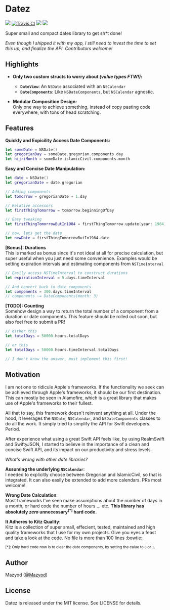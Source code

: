 
# Datez

![](https://img.shields.io/badge/version-prerelease-orange.svg)
[![Travis CI](https://travis-ci.org/SwiftKitz/Datez.svg?branch=master)](https://travis-ci.org/SwiftKitz/Datez)
![](https://img.shields.io/badge/swift-2.1-orange.svg)
![](https://img.shields.io/badge/platform-ios%20%7C%20osx%20%7C%20watchos%20%7C%20tvos-lightgrey.svg)

Super small and compact dates library to get sh*t done!

_Even though I shipped it with my app, I still need to invest the time to set this up, and finalize the API. Contributors welcome!_

## Highlights

+ __Only two custom structs to worry about _(value types FTW!)_:__
  - __`DateView`__: An `NSDate` associated with an `NSCalendar`
  - __`DateComponents`__: Like `NSDateComponents`, but `NSCalendar` agnostic.
  
+ __Modular Composition Design:__<br />
Only one way to achieve something, instead of copy pasting code everywhere, with tons of head scratching.

## Features

__Quickly and Expicility Access Date Components:__

```swift
let someDate = NSDate()
let gregorianDay = someDate.gregorian.components.day
let hijriMonth = someDate.islamicCivil.components.month
```

__Easy and Concise Date Manipulation:__

```swift
let date = NSDate()
let gregorianDate = date.gregorian

// Adding components
let tomorrow = gregorianDate + 1.day

// Relative accessors
let firstThingTomorrow = tomorrow.beginningOfDay

// Easy tweaking
let firstThingTomorrowButIn1984 = firstThingTomorrow.update(year: 1984)

// now, lets get the date
let newDate = firstThingTomorrowButIn1984.date
```

__[Bonus]: Durations__<br />
This is marked as bonus since it's not ideal at all for precise calculation, but super useful when you just need some convenience. Examples would be setting expiration intervals and estimating components from `NSTimeInterval`

```swift
// Easily access NSTimeInterval to construct durations
let expirationInterval = 5.days.timeInterval

// And convert back to date components
let components = 300.days.timeInterval
// components ~= DateComponents(month: 3)
```

__[TODO]: Counting__<br />
Somehow design a way to return the total number of a component from a duration or date components.
This feature should be rolled out soon, but also feel free to submit a PR!

```swift
// either this
let totalDays = 50000.hours.totalDays

// or this
let totalDays = 50000.hours.timeInterval.totalDays

// I don't know the answer, must implement this first!
```


## Motivation

I am not one to ridicule Apple's frameworks. If the functionality we seek can be achieved through Apple's frameworks, it should be our first destination. This can mostly be seen in Alamofire, which is a great library that makes use of Apple's frameworks to their fullest. 

All that to say, this framework doesn't reinvent anything at all. Under the hood, it leverages the `NSDate`, `NSCalendar`, and `NSDateComponents` classes to do all the work. It simply tried to simplify the API for Swift developers. Period.

After experience what using a great Swift API feels like, by using RealmSwift and SwiftyJSON, I started to believe in the importance of a clean and concise Swift API, and its impact on our productivity and stress levels.

_What's wrong with other date libraries?_

__Assuming the underlying `NSCalendar`__:<br />
I needed to explicitly choose between Gregorian and IslamicCivil, so that is integrated. It can also easily be extended to add more calendars. PRs most welcome!

__Wrong Date Calculation__:<br />
Most frameworks I've seen make assumptions about the number of days in a month, or hard code the number of hours ... etc. __This library has absolutely _zero_ unnecessary<sup>[*]</sup> hard code.__

__It Adheres to Kitz Quality__:<br />
Kitz is a collection of super small, effecient, tested, maintained and high quality frameworks that I use for my own projects. Give you eyes a feast and take a look at the code. No file is more than 100 lines :bowtie:.

<sup>[*]: Only hard code now is to clear the date components, by setting the calue to `0` or `1`.</sup>

## Author

Mazyod ([@Mazyod](http://twitter.com/mazyod))

## License

Datez is released under the MIT license. See LICENSE for details.
